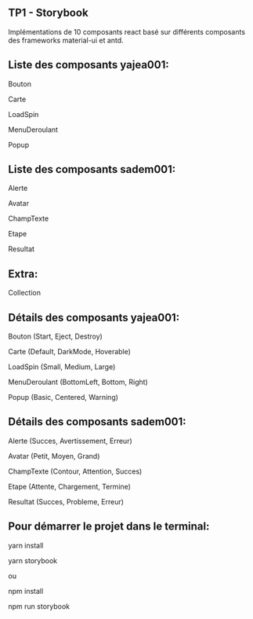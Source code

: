 ## TP1 - Storybook

Implémentations de 10 composants react basé sur différents
composants des frameworks material-ui et antd.

## Liste des composants yajea001:

Bouton

Carte

LoadSpin

MenuDeroulant

Popup

## Liste des composants sadem001:

Alerte

Avatar

ChampTexte

Etape

Resultat

## Extra:

Collection

## Détails des composants yajea001:

Bouton
(Start,
Eject,
Destroy)

Carte
(Default,
DarkMode,
Hoverable)

LoadSpin
(Small,
Medium,
Large)

MenuDeroulant
(BottomLeft,
Bottom,
Right)

Popup
(Basic,
Centered,
Warning)

## Détails des composants sadem001:

Alerte
(Succes,
Avertissement,
Erreur)

Avatar
(Petit,
Moyen,
Grand)

ChampTexte
(Contour,
Attention,
Succes)

Etape
(Attente,
Chargement,
Termine)

Resultat
(Succes,
Probleme,
Erreur)

## Pour démarrer le projet dans le terminal:

yarn install

yarn storybook

ou

npm install

npm run storybook
